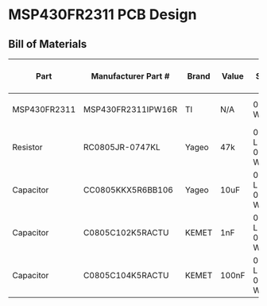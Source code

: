 # MSP430FR2311 PCB Design

## Bill of Materials

|Part     |Manufacturer Part #|Brand|Value|Sizes              |Package      |Unit Price ($)|Link|
|------------|-------------------|-----|-----|-------------------|-------------|--------------|----|
|MSP430FR2311|MSP430FR2311IPW16R |TI   | N/A | 0.173" W| Tape and Reel | 0.63 | [Link](https://www.digikey.com/product-detail/en/texas-instruments/MSP430FR2311IPW16R/MSP430FR2311IPW16R-ND/6098078|)
|Resistor |RC0805JR-0747KL    |Yageo| 47k |0.079" L x 0.049" W|Cut Tape     |0.00245       |[Link](https://www.digikey.com/product-detail/en/yageo/RC0805JR-0747KL/311-47KARCT-ND/731283)|
|Capacitor|CC0805KKX5R6BB106  |Yageo|10uF |0.079" L x 0.049" W|Tape and Reel|0.19          |[Link](https://www.digikey.com/product-detail/en/yageo/CC0805KKX5R6BB106/311-1460-2-ND/2833625)|      
|Capacitor|C0805C102K5RACTU   |KEMET|1nF  |0.079" L x 0.049" W|Cut Tape     |0.00784       |[Link](https://www.digikey.com/product-detail/en/kemet/C0805C102K5RACTU/399-1147-1-ND/411422)|
|Capacitor|C0805C104K5RACTU   |KEMET|100nF|0.079" L x 0.049" W|Cut Tape     |0.01012       |[Link](https://www.digikey.com/product-detail/en/kemet/C0805C104K5RACTU/399-1170-1-ND/411445)|
